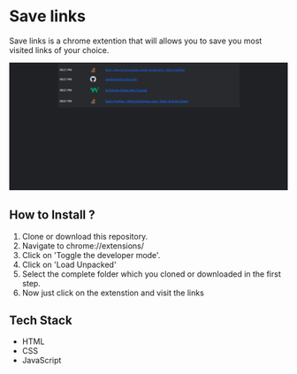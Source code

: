 # Save links

Save links is a chrome extention that will allows you to save you most visited links of your choice.

![Demo Photo](./assets/banner.png)

## How to Install ?

1. Clone or download this repository.
2. Navigate to chrome://extensions/
3. Click on 'Toggle the developer mode'.
4. Click on 'Load Unpacked'
5. Select the complete folder which you cloned or downloaded in the first step.
6. Now just click on the extenstion and visit the links

## Tech Stack

- HTML
- CSS
- JavaScript
